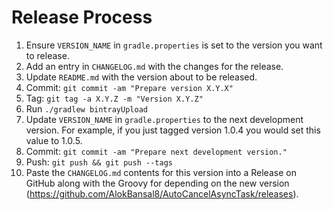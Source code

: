 Release Process
===============

 1.  Ensure `VERSION_NAME` in `gradle.properties` is set to the version you want to release.
 2.  Add an entry in `CHANGELOG.md` with the changes for the release.
 3.  Update `README.md` with the version about to be released.
 4.  Commit: `git commit -am "Prepare version X.Y.X"`
 6.  Tag: `git tag -a X.Y.Z -m "Version X.Y.Z"`
 7.  Run `./gradlew bintrayUpload`
 8.  Update `VERSION_NAME` in `gradle.properties` to the next development version. For example, if
     you just tagged version 1.0.4 you would set this value to 1.0.5.
 9.  Commit: `git commit -am "Prepare next development version."`
 10.  Push: `git push && git push --tags`
 11. Paste the `CHANGELOG.md` contents for this version into a Release on GitHub along with the
     Groovy for depending on the new version (https://github.com/AlokBansal8/AutoCancelAsyncTask/releases).
